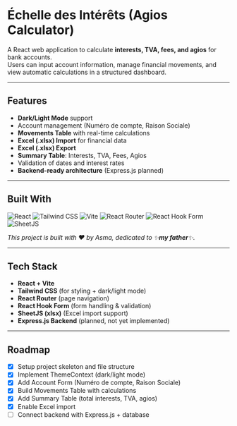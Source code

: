 # Échelle des Intérêts (Agios Calculator)

A React web application to calculate **interests, TVA, fees, and agios** for bank accounts.  
Users can input account information, manage financial movements, and view automatic calculations in a structured dashboard.

---

## Features 
-  **Dark/Light Mode** support
-  Account management (Numéro de compte, Raison Sociale)
-  **Movements Table** with real-time calculations
-  **Excel (.xlsx) Import** for financial data
-  **Excel (.xlsx) Export**
-  **Summary Table**: Interests, TVA, Fees, Agios
-  Validation of dates and interest rates
-  **Backend-ready architecture** (Express.js planned)

---

## Built With

![React](https://img.shields.io/badge/React-20232A?style=for-the-badge&logo=react&logoColor=61DAFB)
![Tailwind CSS](https://img.shields.io/badge/Tailwind%20CSS-06B6D4?style=for-the-badge&logo=tailwind-css&logoColor=white)
![Vite](https://img.shields.io/badge/Vite-646CFF?style=for-the-badge&logo=vite&logoColor=white)
![React Router](https://img.shields.io/badge/React%20Router-CA4245?style=for-the-badge&logo=react-router&logoColor=white)
![React Hook Form](https://img.shields.io/badge/React%20Hook%20Form-EC5990?style=for-the-badge&logo=react-hook-form&logoColor=white)
![SheetJS](https://img.shields.io/badge/SheetJS-F3C41C?style=for-the-badge&logo=data:image/svg+xml;base64,PHN2ZyB...&logoColor=white) 

*This project is built with ❤️ by Asma, dedicated to ✨**my father**✨.*

---

## Tech Stack
- **React + Vite**
- **Tailwind CSS** (for styling + dark/light mode)
- **React Router** (page navigation)
- **React Hook Form** (form handling & validation)
- **SheetJS (xlsx)** (Excel import support)
- **Express.js Backend** (planned, not yet implemented)

---

## Roadmap
- [x] Setup project skeleton and file structure
- [x] Implement ThemeContext (dark/light mode)
- [x] Add Account Form (Numéro de compte, Raison Sociale)
- [x] Build Movements Table with calculations
- [x] Add Summary Table (total interests, TVA, agios)
- [x] Enable Excel import
- [ ] Connect backend with Express.js + database
